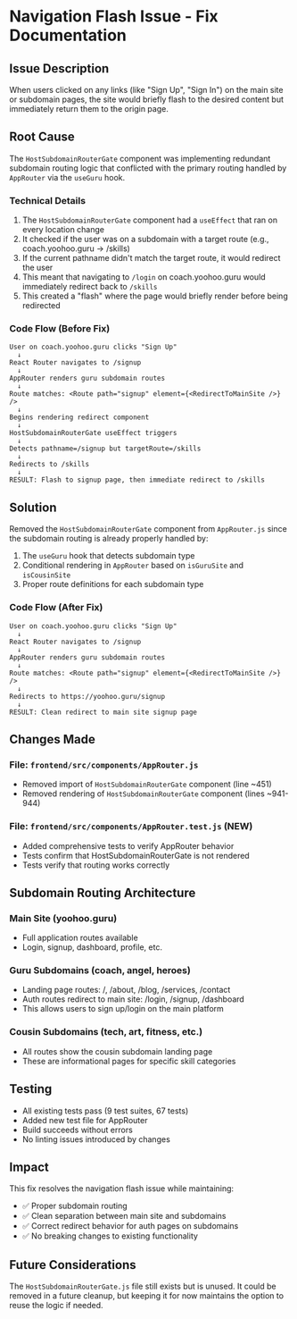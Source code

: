 # Navigation Flash Issue - Fix Documentation

## Issue Description
When users clicked on any links (like "Sign Up", "Sign In") on the main site or subdomain pages, the site would briefly flash to the desired content but immediately return them to the origin page.

## Root Cause
The `HostSubdomainRouterGate` component was implementing redundant subdomain routing logic that conflicted with the primary routing handled by `AppRouter` via the `useGuru` hook.

### Technical Details
1. The `HostSubdomainRouterGate` component had a `useEffect` that ran on every location change
2. It checked if the user was on a subdomain with a target route (e.g., coach.yoohoo.guru -> /skills)
3. If the current pathname didn't match the target route, it would redirect the user
4. This meant that navigating to `/login` on coach.yoohoo.guru would immediately redirect back to `/skills`
5. This created a "flash" where the page would briefly render before being redirected

### Code Flow (Before Fix)
```
User on coach.yoohoo.guru clicks "Sign Up"
  ↓
React Router navigates to /signup
  ↓
AppRouter renders guru subdomain routes
  ↓
Route matches: <Route path="signup" element={<RedirectToMainSite />} />
  ↓
Begins rendering redirect component
  ↓
HostSubdomainRouterGate useEffect triggers
  ↓
Detects pathname=/signup but targetRoute=/skills
  ↓
Redirects to /skills
  ↓
RESULT: Flash to signup page, then immediate redirect to /skills
```

## Solution
Removed the `HostSubdomainRouterGate` component from `AppRouter.js` since the subdomain routing is already properly handled by:

1. The `useGuru` hook that detects subdomain type
2. Conditional rendering in `AppRouter` based on `isGuruSite` and `isCousinSite`
3. Proper route definitions for each subdomain type

### Code Flow (After Fix)
```
User on coach.yoohoo.guru clicks "Sign Up"
  ↓
React Router navigates to /signup
  ↓
AppRouter renders guru subdomain routes
  ↓
Route matches: <Route path="signup" element={<RedirectToMainSite />} />
  ↓
Redirects to https://yoohoo.guru/signup
  ↓
RESULT: Clean redirect to main site signup page
```

## Changes Made

### File: `frontend/src/components/AppRouter.js`
- Removed import of `HostSubdomainRouterGate` component (line ~451)
- Removed rendering of `HostSubdomainRouterGate` component (lines ~941-944)

### File: `frontend/src/components/AppRouter.test.js` (NEW)
- Added comprehensive tests to verify AppRouter behavior
- Tests confirm that HostSubdomainRouterGate is not rendered
- Tests verify that routing works correctly

## Subdomain Routing Architecture

### Main Site (yoohoo.guru)
- Full application routes available
- Login, signup, dashboard, profile, etc.

### Guru Subdomains (coach, angel, heroes)
- Landing page routes: /, /about, /blog, /services, /contact
- Auth routes redirect to main site: /login, /signup, /dashboard
- This allows users to sign up/login on the main platform

### Cousin Subdomains (tech, art, fitness, etc.)
- All routes show the cousin subdomain landing page
- These are informational pages for specific skill categories

## Testing
- All existing tests pass (9 test suites, 67 tests)
- Added new test file for AppRouter
- Build succeeds without errors
- No linting issues introduced by changes

## Impact
This fix resolves the navigation flash issue while maintaining:
- ✅ Proper subdomain routing
- ✅ Clean separation between main site and subdomains
- ✅ Correct redirect behavior for auth pages on subdomains
- ✅ No breaking changes to existing functionality

## Future Considerations
The `HostSubdomainRouterGate.js` file still exists but is unused. It could be removed in a future cleanup, but keeping it for now maintains the option to reuse the logic if needed.
